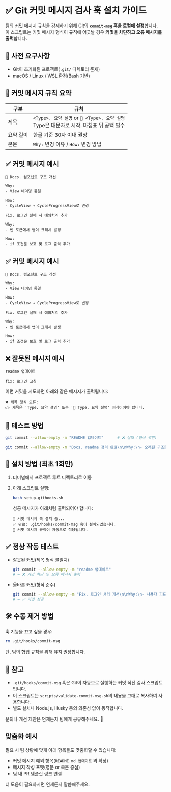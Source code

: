 # ✅ Git 커밋 메시지 검사 훅 설치 가이드

팀의 커밋 메시지 규칙을 강제하기 위해 Git의 **`commit-msg` 훅을 로컬에 설정**합니다.  
이 스크립트는 커밋 메시지 형식이 규칙에 어긋날 경우 **커밋을 차단하고 오류 메시지를 출력**합니다.


## 📌 사전 요구사항

- Git이 초기화된 프로젝트(`.git/` 디렉토리 존재)
- macOS / Linux / WSL 환경(Bash 기반)


## 🧩 커밋 메시지 규칙 요약

| 구분    | 규칙                                                                  |
| ----- | ------------------------------------------------------------------- |
| 제목    | `<Type>. 요약 설명` or `📝 <Type>. 요약 설명`<br>Type은 대문자로 시작. 마침표 뒤 공백 필수 |
| 요약 길이 | 한글 기준 30자 이내 권장                                             |
| 본문    | `Why:` 변경 이유 / `How:` 변경 방법                                         |

## ✅ 커밋 메시지 예시

```text
📝 Docs. 컴포넌트 구조 개선

Why:
- View 네이밍 통일

How:
- CycleView → CycleProgressView로 변경
```

```text
Fix. 로그인 실패 시 예외처리 추가

Why:
- 빈 토큰에서 앱이 크래시 발생

How:
- if 조건문 보호 및 로그 출력 추가
```



## ✅ 커밋 메시지 예시

```text
📝 Docs. 컴포넌트 구조 개선

Why:
- View 네이밍 통일

How:
- CycleView → CycleProgressView로 변경
```

```text
Fix. 로그인 실패 시 예외처리 추가

Why:
- 빈 토큰에서 앱이 크래시 발생

How:
- if 조건문 보호 및 로그 출력 추가
```

## ❌ 잘못된 메시지 예시

```text
readme 업데이트
```

```text
fix: 로그인 고침
```

이런 커밋을 시도하면 아래와 같은 메시지가 출력됩니다:

```text
❌ 제목 형식 오류:
👉 제목은 'Type. 요약 설명' 또는 '📝 Type. 요약 설명' 형식이어야 합니다.
```

## 🧪 테스트 방법

```bash
git commit --allow-empty -m "README 업데이트"      # ❌ 실패 (형식 위반)

git commit --allow-empty -m "Docs. readme 정리 완료\n\nWhy:\n- 오래된 구조를 반영하고 있음\n\nHow:\n- 섹션 순서 변경, UI 설명 추가\n"                                # ✅ 성공
```

## 🚀 설치 방법 (최초 1회만)

1. 터미널에서 프로젝트 루트 디렉토리로 이동
2. 아래 스크립트 실행:

   ```sh
   bash setup-githooks.sh
   ```

   성공 메시지가 아래처럼 출력되어야 합니다:

   ```text
   🔧 커밋 메시지 훅 설치 중...
   ✅ 완료: .git/hooks/commit-msg 훅이 설치되었습니다.
   📌 커밋 메시지 규칙이 자동으로 적용됩니다.
   ```


## ✅ 정상 작동 테스트

- 잘못된 커밋(제목 형식 불일치)

  ```sh
  git commit --allow-empty -m "readme 업데이트"
  # → ❌ 커밋 차단 및 오류 메시지 출력
  ```

- 올바른 커밋(형식 준수)

  ```sh
  git commit --allow-empty -m "Fix. 로그인 처리 개선\n\nWhy:\n- 사용자 피드백 반영\n\nHow:\n- 조건 분기 및 메시지 보강"
  # → ✅ 커밋 성공
  ```


## 🛠 수동 제거 방법

훅 기능을 끄고 싶을 경우:

```sh
rm .git/hooks/commit-msg
```

단, 팀의 협업 규칙을 위해 유지 권장합니다.


## 🔎 참고

- `.git/hooks/commit-msg` 훅은 Git이 자동으로 실행하는 커밋 직전 검사 스크립트입니다.
- 이 스크립트는 `scripts/validate-commit-msg.sh`의 내용을 그대로 복사하여 사용합니다.
- 별도 설치나 Node.js, Husky 등의 의존성 없이 동작합니다.

문의나 개선 제안은 언제든지 팀에게 공유해주세요. 🙌


## 맞춤화 예시

필요 시 팀 상황에 맞게 아래 항목들도 맞춤화할 수 있습니다:

- 커밋 메시지 예외 항목(`README.md 업데이트` 외 확장)
- 메시지 작성 포맷(영문 or 국문 중심)
- 팀 내 PR 템플릿 링크 연결


더 도움이 필요하시면 언제든지 말씀해주세요.